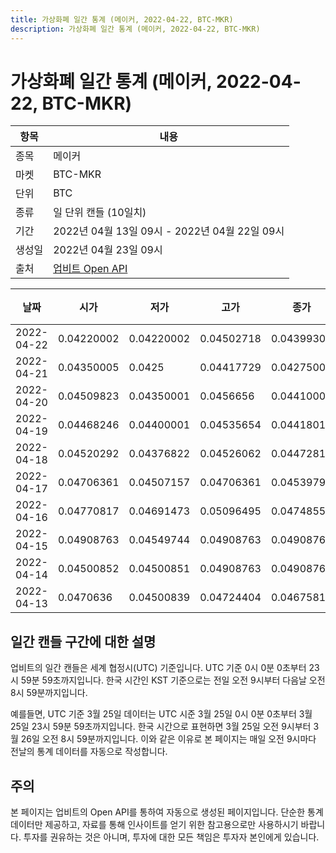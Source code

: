 ```yaml
---
title: 가상화폐 일간 통계 (메이커, 2022-04-22, BTC-MKR)
description: 가상화폐 일간 통계 (메이커, 2022-04-22, BTC-MKR)
---
```



가상화폐 일간 통계 (메이커, 2022-04-22, BTC-MKR)
===

|항목|내용|
|--|--|
|종목|메이커|
|마켓|BTC-MKR|
|단위|BTC|
|종류|일 단위 캔들 (10일치)|
|기간|2022년 04월 13일 09시 - 2022년 04월 22일 09시|
|생성일|2022년 04월 23일 09시|
|출처|[업비트 Open API](https://docs.upbit.com)|


|날짜|시가|저가|고가|종가|비고|
|--|--|--|--|--|--|
|2022-04-22|0.04220002|0.04220002|0.04502718|0.04399307|    |
|2022-04-21|0.04350005|0.0425|0.04417729|0.04275007|    |
|2022-04-20|0.04509823|0.04350001|0.0456656|0.04410001|    |
|2022-04-19|0.04468246|0.04400001|0.04535654|0.04418015|    |
|2022-04-18|0.04520292|0.04376822|0.04526062|0.04472818|    |
|2022-04-17|0.04706361|0.04507157|0.04706361|0.04539791|    |
|2022-04-16|0.04770817|0.04691473|0.05096495|0.04748555|    |
|2022-04-15|0.04908763|0.04549744|0.04908763|0.04908763|    |
|2022-04-14|0.04500852|0.04500851|0.04908763|0.04908763|    |
|2022-04-13|0.0470636|0.04500839|0.04724404|0.04675813|    |


일간 캔들 구간에 대한 설명
---


업비트의 일간 캔들은 세계 협정시(UTC) 기준입니다. 
UTC 기준 0시 0분 0초부터 23시 59분 59초까지입니다. 
한국 시간인 KST 기준으로는 전일 오전 9시부터 다음날 오전 8시 59분까지입니다. 


예를들면, UTC 기준 3월 25일 데이터는 UTC 시준 3월 25일 0시 0분 0초부터 3월 25일 23시 59분 59초까지입니다. 
한국 시간으로 표현하면 3월 25일 오전 9시부터 3월 26일 오전 8시 59분까지입니다. 
이와 같은 이유로 본 페이지는 매일 오전 9시마다 전날의 통계 데이터를 자동으로 작성합니다. 


주의
---


본 페이지는 업비트의 Open API를 통하여 자동으로 생성된 페이지입니다. 
단순한 통계 데이터만 제공하고, 자료를 통해 인사이트를 얻기 위한 참고용으로만 사용하시기 바랍니다. 
투자를 권유하는 것은 아니며, 투자에 대한 모든 책임은 투자자 본인에게 있습니다. 
